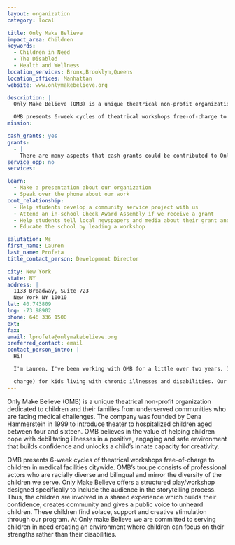 ```yaml
---
layout: organization
category: local

title: Only Make Believe
impact_area: Children
keywords: 
  - Children in Need
  - The Disabled
  - Health and Wellness
location_services: Bronx,Brooklyn,Queens
location_offices: Manhattan
website: www.onlymakebelieve.org

description: |
  Only Make Believe (OMB) is a unique theatrical non-profit organization dedicated to children and their families from underserved communities who are facing medical challenges. The company was founded by Dena Hammerstein in 1999 to introduce theater to hospitalized children aged between four and sixteen. OMB believes in the value of helping children cope with debilitating illnesses in a positive, engaging and safe environment that builds confidence and unlocks a child’s innate capacity for creativity.

  OMB presents 6-week cycles of theatrical workshops free-of-charge to children in medical facilities citywide. OMB’s troupe consists of professional actors who are racially diverse and bilingual and mirror the diversity of the children we serve. Only Make Believe offers a structured play/workshop designed specifically to include the audience in the storytelling process. Thus, the children are involved in a shared experience which builds their confidence, creates community and gives a public voice to unheard children. These children find solace, support and creative stimulation through our program. At Only make Believe we are committed to serving children in need creating an environment where children can focus on their strengths rather than their disabilities.
mission: 

cash_grants: yes
grants: 
  - |
    There are many aspects that cash grants could be contributed to Only Make Believe.  A donation of the following amounts will help to purchase props and costumes (an integral part of our workshops) at each of these sites. At the end of the cycle the costumes are left behind as a gift to encourage imaginative play, even after Only Make Believe’s sessions are complete.   $50 Props $100 Materials for Costumes $250 Empty Trunk $500 Trunk filled with Costumes $750 Backdrop $1,000 One site visit to a hospital
service_opp: no
services: 

learn: 
  - Make a presentation about our organization
  - Speak over the phone about our work
cont_relationship: 
  - Help students develop a community service project with us
  - Attend an in-school Check Award Assembly if we receive a grant
  - Help students tell local newspapers and media about their grant and/or project with us
  - Educate the school by leading a workshop

salutation: Ms
first_name: Lauren
last_name: Profeta
title_contact_person: Development Director

city: New York
state: NY
address: |
  1133 Broadway, Suite 723  
  New York NY 10010
lat: 40.743809
lng: -73.98902
phone: 646 336 1500
ext: 
fax: 
email: lprofeta@onlymakebelieve.org
preferred_contact: email
contact_person_intro: |
  Hi!

  I'm Lauren. I've been working with OMB for a little over two years. I organize all the fundraising efforts for OMB. We take theater workshops into the hospitals (free-of-

  charge) for kids living with chronic illnesses and disabilities. Our program really helps put a smile on all the children's faces. 
---
```

Only Make Believe (OMB) is a unique theatrical non-profit organization dedicated to children and their families from underserved communities who are facing medical challenges. The company was founded by Dena Hammerstein in 1999 to introduce theater to hospitalized children aged between four and sixteen. OMB believes in the value of helping children cope with debilitating illnesses in a positive, engaging and safe environment that builds confidence and unlocks a child’s innate capacity for creativity.

OMB presents 6-week cycles of theatrical workshops free-of-charge to children in medical facilities citywide. OMB’s troupe consists of professional actors who are racially diverse and bilingual and mirror the diversity of the children we serve. Only Make Believe offers a structured play/workshop designed specifically to include the audience in the storytelling process. Thus, the children are involved in a shared experience which builds their confidence, creates community and gives a public voice to unheard children. These children find solace, support and creative stimulation through our program. At Only make Believe we are committed to serving children in need creating an environment where children can focus on their strengths rather than their disabilities.